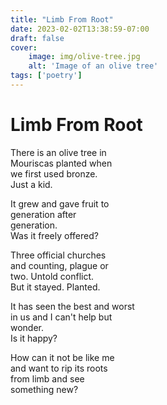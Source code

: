 ```yaml
---
title: "Limb From Root"
date: 2023-02-02T13:38:59-07:00
draft: false
cover:
    image: img/olive-tree.jpg
    alt: 'Image of an olive tree'
tags: ['poetry']
---
```


# Limb From Root
There is an olive tree in  
Mouriscas planted when  
we first used bronze.  
Just a kid.  


It grew and gave fruit to  
generation after  
generation.  
Was it freely offered?  

Three official churches  
and counting, plague or  
two. Untold conflict.  
But it stayed. Planted.  

It has seen the best and worst  
in us and I can't help but  
wonder.  
Is it happy?  

How can it not be like me  
and want to rip its roots  
from limb and see  
something new?  